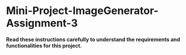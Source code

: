 # Mini-Project-ImageGenerator-Assignment-3

**Read these instructions carefully to understand the requirements and functionalities for this project.**
